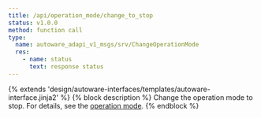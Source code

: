 ```yaml
---
title: /api/operation_mode/change_to_stop
status: v1.0.0
method: function call
type:
  name: autoware_adapi_v1_msgs/srv/ChangeOperationMode
  res:
    - name: status
      text: response status
---
```


{% extends 'design/autoware-interfaces/templates/autoware-interface.jinja2' %}
{% block description %}
Change the operation mode to stop.
For details, see the [operation mode](../../../features/operation_mode.md).
{% endblock %}
